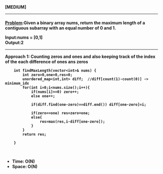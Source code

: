<b>[MEDIUM]</b>
<br/>

<hr/>

<h4><a href="https://leetcode.com/problems/contiguous-array/?envType=daily-question&envId=2024-03-16">Problem</a>:Given a binary array nums, return the maximum length of a contiguous subarray with an equal number of 0 and 1.



<b>Input:</b>nums = [0,1]<br>
<b>Output:</b>2
<br>

<hr>
<b>Approach 1: Counting zeros and ones and also keeping track of the index of the each difference of ones ans zeros </b>

<br/>

```
    int findMaxLength(vector<int>& nums) {
        int zero=0,one=0,res=0;
        unordered_map<int,int> diff;  //diff[count(1)-count(0)] -> minimum_idx
        for(int i=0;i<nums.size();i++){
            if(nums[i]==0) zero++;
            else one++;

            if(diff.find(one-zero)==diff.end()) diff[one-zero]=i;

            if(zero==one) res=zero+one;
            else{
                res=max(res,i-diff[one-zero]);
            }
        }
        return res;
 
    }

```

<br/>
<ul>
<li>Time: O(N)</li>
<li>Space: O(N) </li>
</ul>
